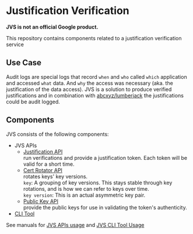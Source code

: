 # Justification Verification

**JVS is not an official Google product.**

This repository contains components related to a justification verification
service

## Use Case

Audit logs are special logs that record `when` and `who` called `which` application and accessed `what` data. 
And `why` the access was necessary (aka. the justification of the data access).
JVS is a solution to produce verified justifications and
in combination with [abcxyz/lumberjack](https://github.com/abcxyz/lumberjack) the justifications could be audit logged.

## Components

JVS consists of the following components:

* JVS APIs
  * [Justification API](./cmd/justification) <br />
    run verifications and provide a justification token. Each token will be valid for a short time.
  * [Cert Rotator API](./cmd/cert-rotation) <br />
    rotates keys' key versions. <br />
    `key`: A grouping of key versions. This stays stable through key rotations, and is how we can refer to keys over time.<br />
    `key version`: This is an actual asymmetric key pair.
  * [Public Key API](./cmd/public-key) <br />
    provide the public keys for use in validating the token's authenticity.
* [CLI Tool](./cmd/jvsctl)

See manuals for [JVS APIs usage](./docs/jvs-apis.md) and
[JVS CLI Tool Usage](./docs/cli-tool.md)
